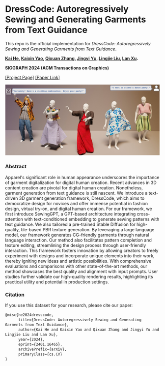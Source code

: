 # DressCode: Autoregressively Sewing and Generating Garments from Text Guidance

This repo is the official implementation for _DressCode: Autoregressively Sewing and Generating Garments from Text Guidance_.

**[Kai He](http://academic.hekai.site/), [Kaixin Yao](https://yaokxx.github.io/), [Qixuan Zhang](https://scholar.google.com/citations?user=YvwsqvYAAAAJ), [Jingyi Yu](http://www.yu-jingyi.com/), [Lingjie Liu](https://lingjie0206.github.io/), [Lan Xu](http://xu-lan.com/).** 

**SIGGRAPH 2024 (ACM Transactions on Graphics)**

[[Project Page]](https://ihe-kaii.github.io/DressCode/) [[Paper Link]](https://arxiv.org/abs/2401.16465.pdf)

![dataset_description](./imgs/teaser.png)

### Abstract
Apparel's significant role in human appearance underscores the importance of garment digitalization for digital human creation. Recent advances in 3D content creation are pivotal for digital human creation. Nonetheless, garment generation from text guidance is still nascent. We introduce a text-driven 3D garment generation framework, DressCode, which aims to democratize design for novices and offer immense potential in fashion design, virtual try-on, and digital human creation. For our framework, we first introduce SewingGPT, a GPT-based architecture integrating cross-attention with text-conditioned embedding to generate sewing patterns with text guidance. We also tailored a pre-trained Stable Diffusion for high-quality, tile-based PBR texture generation. By leveraging a large language model, our framework generates CG-friendly garments through natural language interaction. Our method also facilitates pattern completion and texture editing, streamlining the design process through user-friendly interaction. This framework fosters innovation by allowing creators to freely experiment with designs and incorporate unique elements into their work, thereby igniting new ideas and artistic possibilities. With comprehensive evaluations and comparisons with other state-of-the-art methods, our method showcases the best quality and alignment with input prompts. User studies further validate our high-quality rendering results, highlighting its practical utility and potential in production settings.

### Citation

If you use this dataset for your research, please cite our paper:

```
@misc{he2024dresscode,
      title={DressCode: Autoregressively Sewing and Generating Garments from Text Guidance}, 
      author={Kai He and Kaixin Yao and Qixuan Zhang and Jingyi Yu and Lingjie Liu and Lan Xu},
      year={2024},
      eprint={2401.16465},
      archivePrefix={arXiv},
      primaryClass={cs.CV}
}
```



